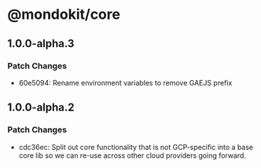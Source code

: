 # @mondokit/core

## 1.0.0-alpha.3

### Patch Changes

- 60e5094: Rename environment variables to remove GAEJS prefix

## 1.0.0-alpha.2

### Patch Changes

- cdc36ec: Split out core functionality that is not GCP-specific into a base core lib so we can re-use across other cloud providers going forward.
